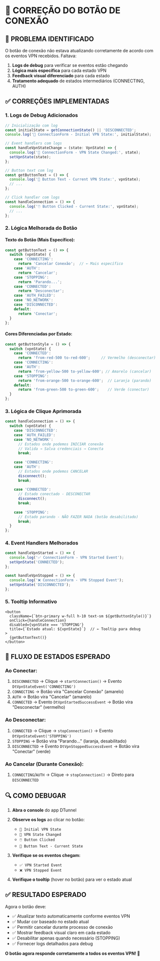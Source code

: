 # 🔘 CORREÇÃO DO BOTÃO DE CONEXÃO

## 🚨 **PROBLEMA IDENTIFICADO**

O botão de conexão não estava atualizando corretamente de acordo com os eventos VPN recebidos. Faltava:

1. **Logs de debug** para verificar se eventos estão chegando
2. **Lógica mais específica** para cada estado VPN
3. **Feedback visual diferenciado** para cada estado
4. **Tratamento adequado** de estados intermediários (CONNECTING, AUTH)

## ✅ **CORREÇÕES IMPLEMENTADAS**

### **1. Logs de Debug Adicionados**
```typescript
// Inicialização com log
const initialState = getConnectionState() || 'DISCONNECTED';
console.log('🏁 ConnectionForm - Initial VPN State:', initialState);

// Event handlers com logs
const handleVpnStateChange = (state: VpnState) => {
  console.log('🔄 ConnectionForm - VPN State Changed:', state);
  setVpnState(state);
};

// Button text com log
const getButtonText = () => {
  console.log('🔘 Button Text - Current VPN State:', vpnState);
  // ...
};

// Click handler com logs
const handleConnection = () => {
  console.log('🖱️ Button Clicked - Current State:', vpnState);
  // ...
};
```

### **2. Lógica Melhorada do Botão**

#### **Texto do Botão (Mais Específico):**
```typescript
const getButtonText = () => {
  switch (vpnState) {
    case 'CONNECTING':
      return 'Cancelar Conexão';  // ← Mais específico
    case 'AUTH':
      return 'Cancelar';
    case 'STOPPING':
      return 'Parando...';
    case 'CONNECTED':
      return 'Desconectar';
    case 'AUTH_FAILED':
    case 'NO_NETWORK':
    case 'DISCONNECTED':
    default:
      return 'Conectar';
  }
};
```

#### **Cores Diferenciadas por Estado:**
```typescript
const getButtonStyle = () => {
  switch (vpnState) {
    case 'CONNECTED':
      return 'from-red-500 to-red-600';     // Vermelho (desconectar)
    case 'CONNECTING':
    case 'AUTH':
      return 'from-yellow-500 to-yellow-600'; // Amarelo (cancelar)
    case 'STOPPING':
      return 'from-orange-500 to-orange-600';  // Laranja (parando)
    default:
      return 'from-green-500 to-green-600';    // Verde (conectar)
  }
};
```

### **3. Lógica de Clique Aprimorada**
```typescript
const handleConnection = () => {
  switch (vpnState) {
    case 'DISCONNECTED':
    case 'AUTH_FAILED':
    case 'NO_NETWORK':
      // Estados onde podemos INICIAR conexão
      // Valida → Salva credenciais → Conecta
      break;
      
    case 'CONNECTING':
    case 'AUTH':
      // Estados onde podemos CANCELAR
      disconnect();
      break;
      
    case 'CONNECTED':
      // Estado conectado - DESCONECTAR
      disconnect();
      break;
      
    case 'STOPPING':
      // Estado parando - NÃO FAZER NADA (botão desabilitado)
      break;
  }
};
```

### **4. Event Handlers Melhorados**
```typescript
const handleVpnStarted = () => {
  console.log('✅ ConnectionForm - VPN Started Event');
  setVpnState('CONNECTED');
};

const handleVpnStopped = () => {
  console.log('❌ ConnectionForm - VPN Stopped Event');
  setVpnState('DISCONNECTED');
};
```

### **5. Tooltip Informativo**
```tsx
<button
  className={`btn-primary w-full h-10 text-sm ${getButtonStyle()}`}
  onClick={handleConnection}
  disabled={vpnState === 'STOPPING'}
  title={`Estado atual: ${vpnState}`}  // ← Tooltip para debug
>
  {getButtonText()}
</button>
```

## 🎯 **FLUXO DE ESTADOS ESPERADO**

### **Ao Conectar:**
1. `DISCONNECTED` → Clique → `startConnection()` → Evento `DtVpnStateEvent('CONNECTING')`
2. `CONNECTING` → Botão vira "Cancelar Conexão" (amarelo)
3. `AUTH` → Botão vira "Cancelar" (amarelo)
4. `CONNECTED` → Evento `DtVpnStartedSuccessEvent` → Botão vira "Desconectar" (vermelho)

### **Ao Desconectar:**
1. `CONNECTED` → Clique → `stopConnection()` → Evento `DtVpnStateEvent('STOPPING')`
2. `STOPPING` → Botão vira "Parando..." (laranja, desabilitado)
3. `DISCONNECTED` → Evento `DtVpnStoppedSuccessEvent` → Botão vira "Conectar" (verde)

### **Ao Cancelar (Durante Conexão):**
1. `CONNECTING`/`AUTH` → Clique → `stopConnection()` → Direto para `DISCONNECTED`

## 🔍 **COMO DEBUGAR**

1. **Abra o console** do app DTunnel
2. **Observe os logs** ao clicar no botão:
   - `🏁 Initial VPN State`
   - `🔄 VPN State Changed`
   - `🖱️ Button Clicked`
   - `🔘 Button Text - Current State`

3. **Verifique se os eventos chegam:**
   - `✅ VPN Started Event`
   - `❌ VPN Stopped Event`

4. **Verifique o tooltip** (hover no botão) para ver o estado atual

## ✅ **RESULTADO ESPERADO**

Agora o botão deve:
- ✅ Atualizar texto automaticamente conforme eventos VPN
- ✅ Mudar cor baseado no estado atual
- ✅ Permitir cancelar durante processo de conexão
- ✅ Mostrar feedback visual claro em cada estado
- ✅ Desabilitar apenas quando necessário (STOPPING)
- ✅ Fornecer logs detalhados para debug

**O botão agora responde corretamente a todos os eventos VPN! 🎉**
